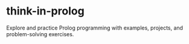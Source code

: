 # think-in-prolog
Explore and practice Prolog programming with examples, projects, and problem-solving exercises.
